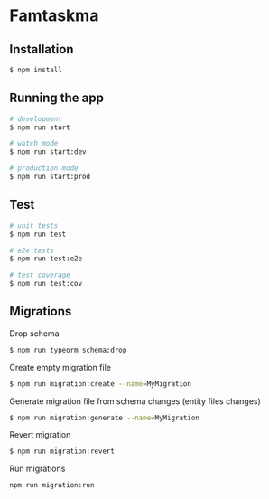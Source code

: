 # Famtaskma

## Installation

```bash
$ npm install
```

## Running the app

```bash
# development
$ npm run start

# watch mode
$ npm run start:dev

# production mode
$ npm run start:prod
```

## Test

```bash
# unit tests
$ npm run test

# e2e tests
$ npm run test:e2e

# test coverage
$ npm run test:cov
```

## Migrations

Drop schema

```bash
$ npm run typeorm schema:drop
```

Create empty migration file

```bash
$ npm run migration:create --name=MyMigration
```

Generate migration file from schema changes (entity files changes)

```bash
$ npm run migration:generate --name=MyMigration
```

Revert migration

```bash
$ npm run migration:revert
```

Run migrations

```bash
npm run migration:run
```
